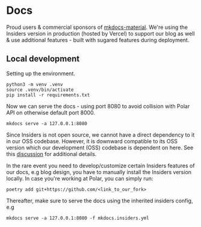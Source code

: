 # Docs

Proud users & commercial sponsors of [mkdocs-material](https://github.com/squidfunk/mkdocs-material). We're using the Insiders version in production (hosted by Vercel) to support our blog as well & use additional features - built with sugared features during deployment.

## Local development

Setting up the environment.

```
python3 -m venv .venv
source .venv/bin/activate
pip install -r requirements.txt
```

Now we can serve the docs - using port 8080 to avoid collision with Polar API on
otherwise default port 8000.

```
mkdocs serve -a 127.0.0.1:8080
```

Since Insiders is not open source, we cannot have a direct dependency to it in our OSS codebase. However, it is downward compatible to its OSS version which our development (OSS) codebase is dependent on here. See this [discussion](https://github.com/squidfunk/mkdocs-material/discussions/3844) for additional details.

In the rare event you need to develop/customize certain Insiders features of our docs, e.g blog design, you have to manually install the Insiders version locally. In case you're working at Polar, you can simply run:

```
poetry add git+https://github.com/<link_to_our_fork>
```

Thereafter, make sure to serve the docs using the inherited insiders config, e.g

```
mkdocs serve -a 127.0.0.1:8080 -f mkdocs.insiders.yml
```

